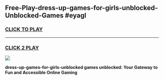
## Free-Play-dress-up-games-for-girls-unblocked-Unblocked-Games #eyagl
<h3>
<a href="https://news.freeplayer.one?title=dress-up-games-for-girls-unblocked&ref=8M">CLICK TO PLAY</a></h3>
<hr>

<h3>
<a href="https://news.freeplayer.one?title=dress-up-games-for-girls-unblocked&ref=8M">CLICK 2 PLAY</a>
  
</h3>

<a href="https://news.freeplayer.one?title=dress-up-games-for-girls-unblocked&ref=8M"><img src="https://clearcache.store/games.png"></a>


**dress-up-games-for-girls-unblocked games unblocked: Your Gateway to Fun and Accessible Online Gaming**
